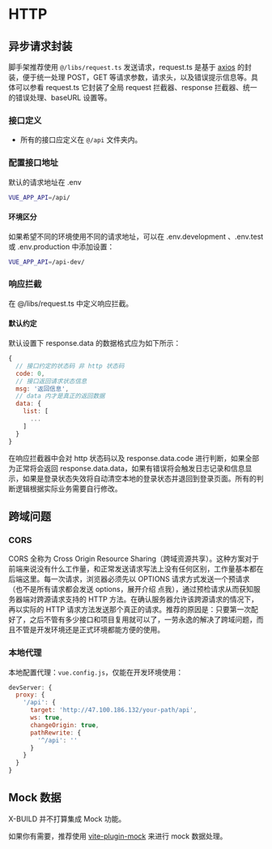 # HTTP

## 异步请求封装

脚手架推荐使用 `@/libs/request.ts` 发送请求，request.ts 是基于 [axios](https://github.com/axios/axios) 的封装，便于统一处理 POST，GET 等请求参数，请求头，以及错误提示信息等。具体可以参看 request.ts 它封装了全局 request 拦截器、response 拦截器、统一的错误处理、baseURL 设置等。

### 接口定义

- 所有的接口应定义在 `@/api` 文件夹内。

### 配置接口地址

默认的请求地址在 .env

```sh
VUE_APP_API=/api/
```

#### 环境区分

如果希望不同的环境使用不同的请求地址，可以在 .env.development 、.env.test 或 .env.production 中添加设置：

```sh
VUE_APP_API=/api-dev/
```

### 响应拦截

在 @/libs/request.ts 中定义响应拦截。

#### 默认约定

默认设置下 response.data 的数据格式应为如下所示：

```js
{
  // 接口约定的状态码 非 http 状态码
  code: 0,
  // 接口返回请求状态信息
  msg: '返回信息',
  // data 内才是真正的返回数据
  data: {
    list: [
      ...
    ]
  }
}
```

在响应拦截器中会对 http 状态码以及 response.data.code 进行判断，如果全部为正常将会返回 response.data.data，如果有错误将会触发日志记录和信息显示，如果是登录状态失效将自动清空本地的登录状态并退回到登录页面。所有的判断逻辑根据实际业务需要自行修改。

## 跨域问题

### CORS

CORS 全称为 Cross Origin Resource Sharing（跨域资源共享）。这种方案对于前端来说没有什么工作量，和正常发送请求写法上没有任何区别，工作量基本都在后端这里。每一次请求，浏览器必须先以 OPTIONS 请求方式发送一个预请求（也不是所有请求都会发送 options，展开介绍 点我），通过预检请求从而获知服务器端对跨源请求支持的 HTTP 方法。在确认服务器允许该跨源请求的情况下，再以实际的 HTTP 请求方法发送那个真正的请求。推荐的原因是：只要第一次配好了，之后不管有多少接口和项目复用就可以了，一劳永逸的解决了跨域问题，而且不管是开发环境还是正式环境都能方便的使用。

### 本地代理

本地配置代理：`vue.config.js`，仅能在开发环境使用：

```js
devServer: {
  proxy: {
    '/api': {
      target: 'http://47.100.186.132/your-path/api',
      ws: true,
      changeOrigin: true,
      pathRewrite: {
        '^/api': ''
      }
    }
  }
}
```

## Mock 数据

X-BUILD 并不打算集成 Mock 功能。

如果你有需要，推荐使用 [vite-plugin-mock](https://github.com/anncwb/vite-plugin-mock) 来进行 mock 数据处理。